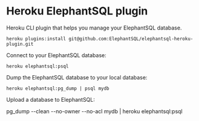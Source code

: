 Heroku ElephantSQL plugin
==================

Heroku CLI plugin that helps you manage your ElephantSQL database.

    heroku plugins:install git@github.com:ElephantSQL/elephantsql-heroku-plugin.git

Connect to your ElephantSQL database:

    heroku elephantsql:psql

Dump the ElephantSQL database to your local database:

    heroku elephantsql:pg_dump | psql mydb

Upload a database to ElephantSQL:

   pg_dump --clean --no-owner --no-acl mydb | heroku elephantsql:psql


